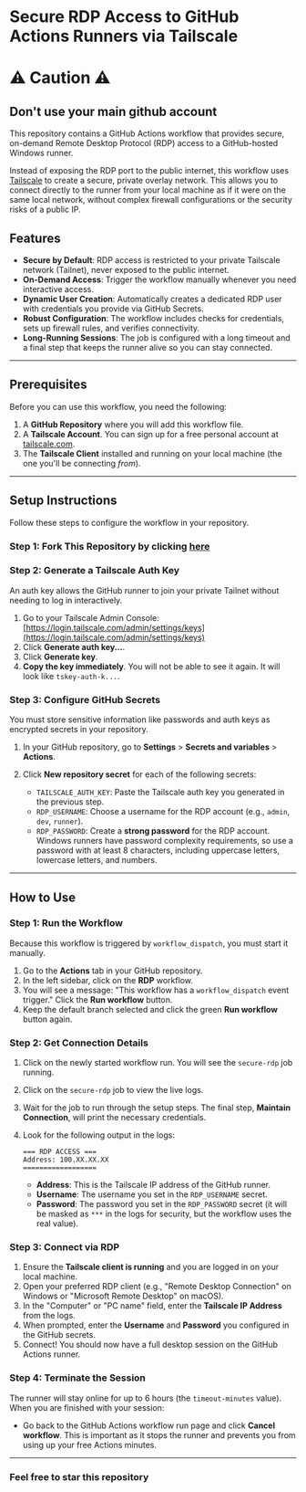 # Secure RDP Access to GitHub Actions Runners via Tailscale

# ⚠️ Caution ⚠️
## Don't use your main github account 

This repository contains a GitHub Actions workflow that provides secure, on-demand Remote Desktop Protocol (RDP) access to a GitHub-hosted Windows runner.

Instead of exposing the RDP port to the public internet, this workflow uses [Tailscale](https://tailscale.com/) to create a secure, private overlay network. This allows you to connect directly to the runner from your local machine as if it were on the same local network, without complex firewall configurations or the security risks of a public IP.

## Features

  - **Secure by Default**: RDP access is restricted to your private Tailscale network (Tailnet), never exposed to the public internet.
  - **On-Demand Access**: Trigger the workflow manually whenever you need interactive access.
  - **Dynamic User Creation**: Automatically creates a dedicated RDP user with credentials you provide via GitHub Secrets.
  - **Robust Configuration**: The workflow includes checks for credentials, sets up firewall rules, and verifies connectivity.
  - **Long-Running Sessions**: The job is configured with a long timeout and a final step that keeps the runner alive so you can stay connected.

-----

## Prerequisites

Before you can use this workflow, you need the following:

1.  A **GitHub Repository** where you will add this workflow file.
2.  A **Tailscale Account**. You can sign up for a free personal account at [tailscale.com](https://tailscale.com/).
3.  The **Tailscale Client** installed and running on your local machine (the one you'll be connecting *from*).

-----

## Setup Instructions

Follow these steps to configure the workflow in your repository.

### Step 1: Fork This Repository by clicking [here](https://github.com/HARAJIT05/rdp/fork)

### Step 2: Generate a Tailscale Auth Key

An auth key allows the GitHub runner to join your private Tailnet without needing to log in interactively.

1.  Go to your Tailscale Admin Console: [https://login.tailscale.com/admin/settings/keys](https://login.tailscale.com/admin/settings/keys)
2.  Click **Generate auth key...**.
3.  Click **Generate key**.
4.  **Copy the key immediately**. You will not be able to see it again. It will look like `tskey-auth-k...`.

### Step 3: Configure GitHub Secrets

You must store sensitive information like passwords and auth keys as encrypted secrets in your repository.

1.  In your GitHub repository, go to **Settings** \> **Secrets and variables** \> **Actions**.

2.  Click **New repository secret** for each of the following secrets:

      * `TAILSCALE_AUTH_KEY`: Paste the Tailscale auth key you generated in the previous step.
      * `RDP_USERNAME`: Choose a username for the RDP account (e.g., `admin`, `dev`, `runner`).
      * `RDP_PASSWORD`: Create a **strong password** for the RDP account. Windows runners have password complexity requirements, so use a password with at least 8 characters, including uppercase letters, lowercase letters, and numbers.

-----

## How to Use

### Step 1: Run the Workflow

Because this workflow is triggered by `workflow_dispatch`, you must start it manually.

1.  Go to the **Actions** tab in your GitHub repository.
2.  In the left sidebar, click on the **RDP** workflow.
3.  You will see a message: "This workflow has a `workflow_dispatch` event trigger." Click the **Run workflow** button.
4.  Keep the default branch selected and click the green **Run workflow** button again.

### Step 2: Get Connection Details

1.  Click on the newly started workflow run. You will see the `secure-rdp` job running.

2.  Click on the `secure-rdp` job to view the live logs.

3.  Wait for the job to run through the setup steps. The final step, **Maintain Connection**, will print the necessary credentials.

4.  Look for the following output in the logs:

    ```
    === RDP ACCESS ===
    Address: 100.XX.XX.XX
    ==================
    ```

      * **Address**: This is the Tailscale IP address of the GitHub runner.
      * **Username**: The username you set in the `RDP_USERNAME` secret.
      * **Password**: The password you set in the `RDP_PASSWORD` secret (it will be masked as `***` in the logs for security, but the workflow uses the real value).

### Step 3: Connect via RDP

1.  Ensure the **Tailscale client is running** and you are logged in on your local machine.
2.  Open your preferred RDP client (e.g., "Remote Desktop Connection" on Windows or "Microsoft Remote Desktop" on macOS).
3.  In the "Computer" or "PC name" field, enter the **Tailscale IP Address** from the logs.
4.  When prompted, enter the **Username** and **Password** you configured in the GitHub secrets.
5.  Connect\! You should now have a full desktop session on the GitHub Actions runner.

### Step 4: Terminate the Session

The runner will stay online for up to 6 hours (the `timeout-minutes` value). When you are finished with your session:

  - Go back to the GitHub Actions workflow run page and click **Cancel workflow**. This is important as it stops the runner and prevents you from using up your free Actions minutes.

-----
### Feel free to star this repository
